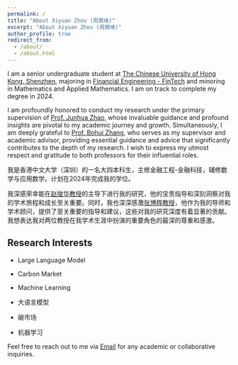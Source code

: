 ```yaml
---
permalink: /
title: "About Xiyuan Zhou (周茜缘)"
excerpt: "About Xiyuan Zhou (周茜缘)"
author_profile: true
redirect_from: 
  - /about/
  - /about.html
---
```


I am a senior undergraduate student at [The Chinese University of Hong Kong, Shenzhen](https://www.cuhk.edu.cn/), majoring in [Financial Engineering - FinTech](https://sme.cuhk.edu.cn/en/page/72) and minoring in Mathematics and Applied Mathematics. I am on track to complete my degree in 2024. 

I am profoundly honored to conduct my research under the primary supervision of [Prof. Junhua Zhao](https://scholar.google.com/citations?user=M2oDRWEAAAAJ&hl=en), whose invaluable guidance and profound insights are pivotal to my academic journey and growth. Simultaneously, I am deeply grateful to [Prof. Bohui Zhang](https://sites.google.com/site/bohuizhang/), who serves as my supervisor and academic advisor, providing essential guidance and advice that significantly contributes to the depth of my research. I wish to express my utmost respect and gratitude to both professors for their influential roles.


我是香港中文大学（深圳）的一名大四本科生，主修金融工程-金融科技，辅修数学与应用数学。计划在2024年完成我的学位。

我深感荣幸能在[赵俊华教授](https://scholar.google.com/citations?user=M2oDRWEAAAAJ&hl=en)的主导下进行我的研究，他的宝贵指导和深刻洞察对我的学术旅程和成长至关重要。同时，我也深深感激[张博辉教授](https://sites.google.com/site/bohuizhang/)，他作为我的导师和学术顾问，提供了至关重要的指导和建议，这些对我的研究深度有着显著的贡献。我想表达我对两位教授在我学术生涯中扮演的重要角色的最深的尊重和感激。

## Research Interests
- Large Language Model
- Carbon Market
- Machine Learning

- 大语言模型
- 碳市场
- 机器学习

Feel free to reach out to me via [Email](mailto:xiyuanzhou1@link.cuhk.edu.cn) for any academic or collaborative inquiries.
